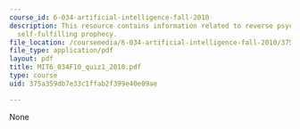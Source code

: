 ```yaml
---
course_id: 6-034-artificial-intelligence-fall-2010
description: This resource contains information related to reverse psychology and
  self-fulfilling prophecy.
file_location: /coursemedia/6-034-artificial-intelligence-fall-2010/375a359db7e33c1ffab2f399e40e09ae_MIT6_034F10_quiz1_2010.pdf
file_type: application/pdf
layout: pdf
title: MIT6_034F10_quiz1_2010.pdf
type: course
uid: 375a359db7e33c1ffab2f399e40e09ae

---
```

None